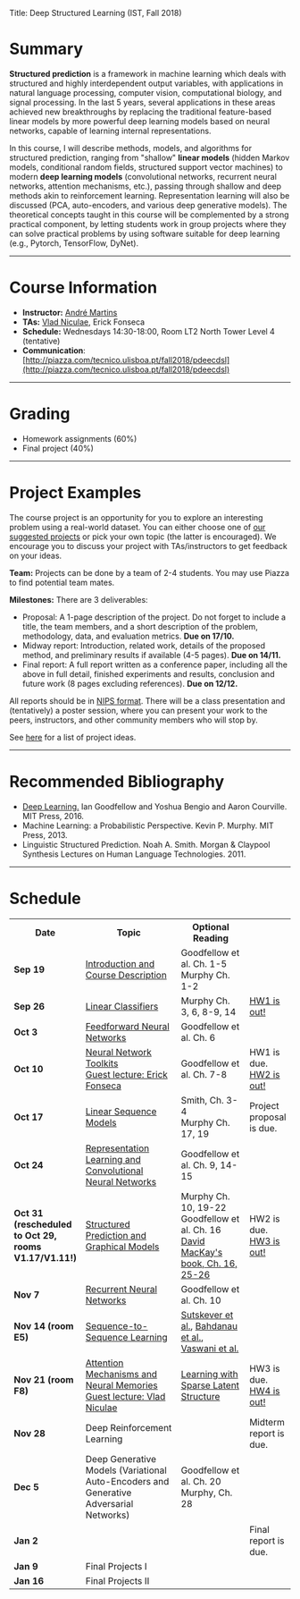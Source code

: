 Title: Deep Structured Learning (IST, Fall 2018)

# Summary

**Structured prediction** is a framework in machine learning which deals with structured and highly interdependent output variables, with applications in natural language processing, computer vision, computational biology, and signal processing.
In the last 5 years, several applications in these areas achieved new breakthroughs by replacing the traditional feature-based linear models by more powerful deep learning models based on neural networks, capable of learning internal representations.

In this course, I will describe methods, models, and algorithms for structured prediction, ranging from "shallow" **linear models** (hidden Markov models, conditional random fields, structured support vector machines) to modern **deep learning models** (convolutional networks, recurrent neural networks, attention mechanisms, etc.), passing through shallow and deep methods akin to reinforcement learning. Representation learning will also be discussed (PCA, auto-encoders, and various deep generative models).
The theoretical concepts taught in this course will be complemented by a strong practical component, by letting students work in group projects where they can solve practical problems by using software suitable for deep learning (e.g., Pytorch, TensorFlow, DyNet).

---

# Course Information

- **Instructor:** [André Martins](http://andre-martins.github.io)
- **TAs:** [Vlad Niculae](http://vene.ro/), Erick Fonseca
- **Schedule:** Wednesdays 14:30-18:00, Room LT2 North Tower Level 4 (tentative)
- **Communication**: [http://piazza.com/tecnico.ulisboa.pt/fall2018/pdeecdsl](http://piazza.com/tecnico.ulisboa.pt/fall2018/pdeecdsl)

---

# Grading

- Homework assignments (60%)
- Final project (40%)

---

# Project Examples

The course project is an opportunity for you to explore an interesting problem using a real-world dataset. You can either choose one of [our suggested projects](/pages/project-examples-for-deep-structured-learning-fall-2018.html) or pick your own topic (the latter is encouraged). We encourage you to discuss your project with TAs/instructors to get feedback on your ideas.

**Team:** Projects can be done by a team of 2-4 students. You may use Piazza to find potential team mates.

**Milestones:** There are 3 deliverables:

- Proposal: A 1-page description of the project. Do not forget to include a title, the team members, and a short description of the problem, methodology, data, and evaluation metrics. **Due on 17/10.**
- Midway report: Introduction, related work, details of the proposed method, and preliminary results if available (4-5 pages). **Due on 14/11.**
- Final report: A full report written as a conference paper, including all the above in full detail, finished experiments and results, conclusion and future work (8 pages excluding references). **Due on 12/12.**

All reports should be in [NIPS format](https://nips.cc/Conferences/2018/PaperInformation/StyleFiles). There will be a class presentation and (tentatively) a poster session, where you can present your work to the peers, instructors, and other community members who will stop by.

See [here](/pages/project-examples-for-deep-structured-learning-fall-2018.html) for a list of project ideas.

---

# Recommended Bibliography

- [Deep Learning.](http://www.deeplearningbook.org) Ian Goodfellow and Yoshua Bengio and Aaron Courville. MIT Press, 2016.
- Machine Learning: a Probabilistic Perspective. Kevin P. Murphy. MIT Press, 2013.
- Linguistic Structured Prediction. Noah A. Smith. Morgan & Claypool Synthesis Lectures on Human Language Technologies. 2011.

---

# Schedule

<table class="table table-condensed table-bordered table-hover">
<colgroup>
  <col span="1" style="width: 10%;">
  <col span="1" style="width: 45%;">
  <col span="1" style="width: 30%;">
  <col span="1" style="width: 15%;">
</colgroup>

<tr>
<th>Date</th>
<th>Topic</th>
<th>Optional Reading</th>
<th></th>
</tr>

<tr>
<td><b>Sep 19</b></td>
<td>
<a href="../docs/dsl2018/lecture_01.pdf">Introduction and Course Description</a>
</td>
<td>
<!--a href="http://lxmls.it.pt/2018/Figueiredo_LxMLS2018.pdf">Mário Figueiredo's LxMLS intro lecture</a><br/>
<a href="https://github.com/luispedro/talk-python-intro">Luis Pedro Coelho's intro to Python</a><br/-->
Goodfellow et al. Ch. 1-5<br/>
Murphy Ch. 1-2
</td>
<td></td>
</tr>

<tr>
<td><b>Sep 26</b></td>
<td><a href="../docs/dsl2018/lecture_02.pdf">Linear Classifiers</a></td>
<td>
Murphy Ch. 3, 6, 8-9, 14
</td>
<td>
<a href=../docs/dsl2018/homework1.pdf>HW1 is out!</a>
</td>
</tr>

<tr>
<td><b>Oct 3</b></td>
<td><a href="../docs/dsl2018/lecture_03.pdf">Feedforward Neural Networks</a></td>
<td>
Goodfellow et al. Ch. 6
</td>
<td></td>
</tr>

<tr>
<td><b>Oct 10</b></td>
<td>
<a href="../docs/dsl2018/lecture_04.pdf">Neural Network Toolkits</a><br/>
<a href="https://github.com/erickrf/pytorch-lecture">Guest lecture: Erick Fonseca</a>
</td>
<td>
Goodfellow et al. Ch. 7-8
</td>
<td>
HW1 is due.<br/>
<a href=../docs/dsl2018/homework2.pdf>HW2 is out!</a>
</td>
</tr>

<tr>
<td><b>Oct 17</b></td>
<td>
<a href="../docs/dsl2018/lecture_05.pdf">Linear Sequence Models</a>
</td>
<td>
Smith, Ch. 3-4<br/>
Murphy Ch. 17, 19
</td>
<td>Project proposal is due.</td>
</tr>

<tr>
<td><b>Oct 24</b></td>
<td>
<a href="../docs/dsl2018/lecture_06.pdf">Representation Learning and Convolutional Neural Networks</a>
</td>
<td>
Goodfellow et al. Ch. 9, 14-15
</td>
<td></td>
</tr>

<tr>
<td><b>Oct 31 (rescheduled to Oct 29, rooms V1.17/V1.11!)</b></td>
<td>
<a href="../docs/dsl2018/lecture_07.pdf">Structured Prediction and Graphical Models</a>
</td>
<td>
Murphy Ch. 10, 19-22<br/>
Goodfellow et al. Ch. 16<br/>
<a href="http://www.inference.org.uk/itprnn/book.pdf">David MacKay's book, Ch. 16, 25-26</a>
</td>
<td>
HW2 is due.<br/>
<a href=../docs/dsl2018/homework3.pdf>HW3 is out!</a>
</td>
</tr>

<tr>
<td><b>Nov 7</b></td>
<td>
<a href="../docs/dsl2018/lecture_08.pdf">Recurrent Neural Networks</a>
</td>
<td>
Goodfellow et al. Ch. 10
</td>
<td></td>
</tr>

<tr>
<td><b>Nov 14 (room E5)</b></td>
<td>
<a href="../docs/dsl2018/lecture_09.pdf">Sequence-to-Sequence Learning</a>
</td>
<td>
<a href="https://papers.nips.cc/paper/5346-sequence-to-sequence-learning-with-neural-networks.pdf">Sutskever et al.</a>, 
<a href="https://arxiv.org/pdf/1409.0473.pdf">Bahdanau et al.</a>,
<a href="https://papers.nips.cc/paper/7181-attention-is-all-you-need.pdf">Vaswani et al.</a>
</td>
<td></td>
</tr>

<tr>
<td><b>Nov 21 (room F8)</b></td>
<td>
<a href="../docs/dsl2018/lecture_10.pdf">Attention Mechanisms and Neural Memories</a><br/>
<a href="../docs/dsl2018/attention.pdf">Guest lecture: Vlad Niculae</a>
</td>
<td>
<a href="https://vene.ro/talks/18-sparsemap-amsterdam.pdf">Learning with Sparse Latent Structure</a>
</td>
<td>HW3 is due.<br/>
<a href=../docs/dsl2018/homework4.pdf>HW4 is out!</a>
</td>
</tr>

<tr>
<td><b>Nov 28</b></td>
<td>Deep Reinforcement Learning</td>
<td>
</td>
<td>
Midterm report is due.
</td>
</tr>

<tr>
<td><b>Dec 5</b></td>
<td>Deep Generative Models (Variational Auto-Encoders and Generative Adversarial Networks)</td>
<td>
Goodfellow et al. Ch. 20<br/>
Murphy, Ch. 28
</td>
<td></td>
</tr>

<tr>
<td><b>Jan 2</b></td>
<td></td>
<td>
</td>
<td>
Final report is due.
</td>
</tr>

<tr>
<td><b>Jan 9</b></td>
<td>Final Projects I</td>
<td>
</td>
<td></td>
</tr>

<tr>
<td><b>Jan 16</b></td>
<td>Final Projects II</td>
<td>
</td>
<td></td>
</tr>


</table>
